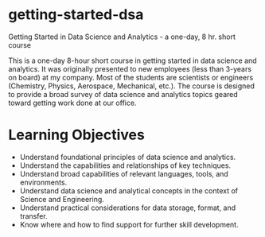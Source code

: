 # getting-started-dsa
Getting Started in Data Science and Analytics - a one-day, 8 hr. short course

This is a one-day 8-hour short course in getting started in data science and analytics. It was originally presented to new employees (less than 3-years on board) at my company. Most of the students are scientists or engineers (Chemistry, Physics, Aerospace, Mechanical, etc.). The course is designed to provide a broad survey of data science and analytics topics geared toward getting work done at our office.

# Learning Objectives

- Understand foundational principles of data science and analytics.​
- Understand the capabilities and relationships of key techniques.​
- Understand broad capabilities of relevant languages, tools, and environments.​
- Understand data science and analytical concepts in the context of Science and Engineering.​
- Understand practical considerations for data storage, format, and transfer.​
- Know where and how to find support for further skill development.


